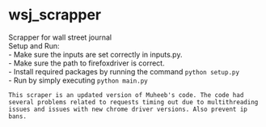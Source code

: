 # wsj_scrapper
Scrapper for wall street journal  
Setup and Run:  
    - Make sure the inputs are set correctly in inputs.py.  
    - Make sure the path to firefoxdriver is correct.  
    - Install required packages by running the command `python setup.py`  
    - Run by simply executing `python main.py`  

    This scraper is an updated version of Muheeb's code. The code had several problems related to requests timing out due to multithreading issues and issues with new chrome driver versions. Also prevent ip bans.
    
